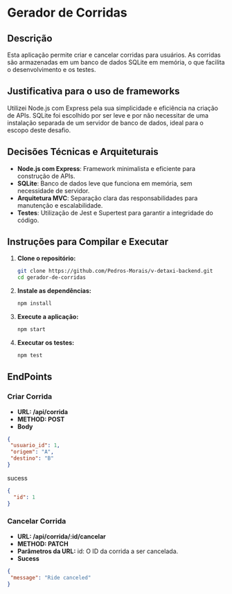 # Gerador de Corridas

## Descrição

Esta aplicação permite criar e cancelar corridas para usuários. As corridas são armazenadas em um banco de dados SQLite em memória, o que facilita o desenvolvimento e os testes.

## Justificativa para o uso de frameworks

Utilizei Node.js com Express pela sua simplicidade e eficiência na criação de APIs. SQLite foi escolhido por ser leve e por não necessitar de uma instalação separada de um servidor de banco de dados, ideal para o escopo deste desafio.

## Decisões Técnicas e Arquiteturais

- **Node.js com Express**: Framework minimalista e eficiente para construção de APIs.
- **SQLite**: Banco de dados leve que funciona em memória, sem necessidade de servidor.
- **Arquitetura MVC**: Separação clara das responsabilidades para manutenção e escalabilidade.
- **Testes**: Utilização de Jest e Supertest para garantir a integridade do código.

## Instruções para Compilar e Executar

1. **Clone o repositório:**
   ```bash
   git clone https://github.com/Pedros-Morais/v-detaxi-backend.git
   cd gerador-de-corridas
   ```
2. **Instale as dependências:**
   ```bash
   npm install
   ```
3. **Execute a aplicação:**
   ```bash
   npm start
   ```
1. **Executar os testes:**
   ```bash
   npm test
   ```
 ## EndPoints

 ### Criar Corrida

 - **URL: /api/corrida**
 - **METHOD: POST**
 - **Body** 
 ```json
 {
  "usuario_id": 1,
  "origem": "A",
  "destino": "B"
}
```
sucess
```json
{
  "id": 1
}
```
### Cancelar Corrida

 - **URL: /api/corrida/:id/cancelar**
 - **METHOD: PATCH**
 - **Parâmetros da URL:** id: O ID da corrida a ser cancelada.
 - **Sucess** 
 ```json
 {
  "message": "Ride canceled"
}
```



 